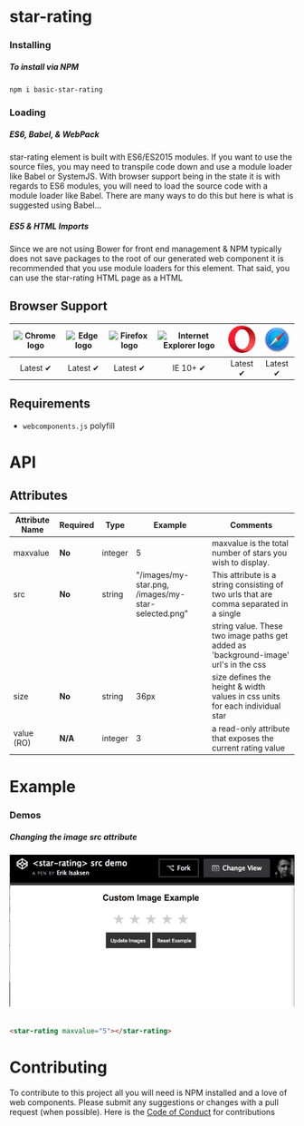 star-rating
===========

### Installing
##### To install via NPM
```
npm i basic-star-rating
```

### Loading
##### ES6, Babel, & WebPack
star-rating element is built with ES6/ES2015 modules. If you want to use the source files, you may need to transpile code down and use a module loader like Babel or SystemJS. With browser support being in the state it is with regards to ES6 modules, you will need to load the source code with a module loader like Babel. There are many ways to do this but here is what is suggested using Babel...

##### ES5 & HTML Imports
Since we are not using Bower for front end management & NPM typically does not save packages to the root of our generated web component it is recommended that you use module loaders for this element. That said, you can use the star-rating HTML page as a HTML

Browser Support
---------------

| <img src="https://raw.githubusercontent.com/alrra/browser-logos/master/chrome/chrome_64x64.png" width="48px" height="48px" alt="Chrome logo"> | <img src="https://raw.githubusercontent.com/alrra/browser-logos/master/edge/edge_64x64.png" width="48px" height="48px" alt="Edge logo"> | <img src="https://raw.githubusercontent.com/alrra/browser-logos/master/firefox/firefox_64x64.png" width="48px" height="48px" alt="Firefox logo"> | <img src="https://raw.githubusercontent.com/alrra/browser-logos/master/internet-explorer/internet-explorer_64x64.png" width="48px" height="48px" alt="Internet Explorer logo"> | <img src="https://raw.githubusercontent.com/alrra/browser-logos/master/opera/opera_64x64.png" width="48px" height="48px" alt="Opera logo"> | <img src="https://raw.githubusercontent.com/alrra/browser-logos/master/safari/safari_64x64.png" width="48px" height="48px" alt="Safari logo"> |
|:---:|:---:|:---:|:---:|:---:|:---:|
| Latest ✔ | Latest ✔ | Latest ✔ | IE 10+ ✔ | Latest ✔ | Latest ✔ |

Requirements
------------
- `webcomponents.js` polyfill

API
===

Attributes
----------

| Attribute Name | Required   | Type    | Example                                               | Comments                                                                                |
| -------------- | ---------- | ------- | ------------------------------------------------------| ----------------------------------------------------------------------------------------------- |
| maxvalue       |   **No**   | integer | 5                                                     | maxvalue is the total number of stars you wish to display.                              |
| src            |   **No**   | string  | "/images/my-star.png, /images/my-star-selected.png"   | This attribute is a string consisting of two urls that are comma separated in a single  |
|                |            |         |                                                       | string value. These two image paths get added as 'background-image' url's in the css    |
| size           |   **No**   | string  | 36px                                                  | size defines the height & width values in css units for each individual star            |
| value (RO)     |   **N/A**  | integer | 3                                                     | a read-only attribute that exposes the current rating value                             |

Example
=======
### <star-rating> Demos

##### Changing the image src attribute
[![changing the image src attribute](https://raw.githubusercontent.com/Nevraeka/star-rating/master/img/changing-the-image-source.png)](http://codepen.io/Nevraeka/pen/qZpryV/)

````html

<star-rating maxvalue="5"></star-rating>

````

Contributing
============

To contribute to this project all you will need is NPM installed and a love of web components. Please submit any suggestions or changes with a pull request (when possible). Here is the [Code of Conduct](https://github.com/Nevraeka/star-rating/blob/master/code-of-conduct.md) for contributions
